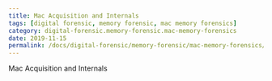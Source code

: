 ```yaml
---
title: Mac Acquisition and Internals
tags: [digital forensic, memory forensic, mac memory forensics]
category: digital-forensic.memory-forensic.mac-memory-forensics
date: 2019-11-15
permalink: /docs/digital-forensic/memory-forensic/mac-memory-forensics/mac-acquisition-and-internals
---
```


Mac Acquisition and Internals
